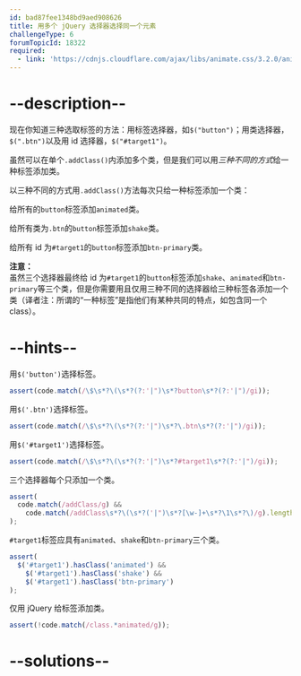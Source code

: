 ```yaml
---
id: bad87fee1348bd9aed908626
title: 用多个 jQuery 选择器选择同一个元素
challengeType: 6
forumTopicId: 18322
required:
  - link: 'https://cdnjs.cloudflare.com/ajax/libs/animate.css/3.2.0/animate.css'
---
```


# --description--

现在你知道三种选取标签的方法：用标签选择器，如`$("button")`；用类选择器，`$(".btn")`以及用 id 选择器，`$("#target1")`。

虽然可以在单个`.addClass()`内添加多个类，但是我们可以用*三种不同的方式*给一种标签添加类。

以三种不同的方式用`.addClass()`方法每次只给一种标签添加一个类：

给所有的`button`标签添加`animated`类。

给所有类为`.btn`的`button`标签添加`shake`类。

给所有 id 为`#target1`的`button`标签添加`btn-primary`类。

**注意：**  
虽然三个选择器最终给 id 为`#target1`的`button`标签添加`shake`、`animated`和`btn-primary`等三个类，但是你需要用且仅用三种不同的选择器给三种标签各添加一个类（译者注：所谓的“一种标签”是指他们有某种共同的特点，如包含同一个 class）。

# --hints--

用`$('button')`选择标签。

```js
assert(code.match(/\$\s*?\(\s*?(?:'|")\s*?button\s*?(?:'|")/gi));
```

用`$('.btn')`选择标签。

```js
assert(code.match(/\$\s*?\(\s*?(?:'|")\s*?\.btn\s*?(?:'|")/gi));
```

用`$('#target1')`选择标签。

```js
assert(code.match(/\$\s*?\(\s*?(?:'|")\s*?#target1\s*?(?:'|")/gi));
```

三个选择器每个只添加一个类。

```js
assert(
  code.match(/addClass/g) &&
    code.match(/addClass\s*?\(\s*?('|")\s*?[\w-]+\s*?\1\s*?\)/g).length > 2
);
```

`#target1`标签应具有`animated`、`shake`和`btn-primary`三个类。

```js
assert(
  $('#target1').hasClass('animated') &&
    $('#target1').hasClass('shake') &&
    $('#target1').hasClass('btn-primary')
);
```

仅用 jQuery 给标签添加类。

```js
assert(!code.match(/class.*animated/g));
```

# --solutions--

